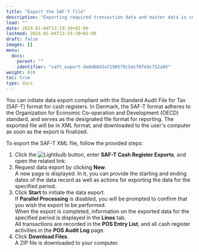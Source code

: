 ```yaml
---
title: "Export the SAF-T file"
description: "Exporting required transaction data and master data is completed from SAF-T Cash Register Exports administrative section."
lead: ""
date: 2024-01-04T13:19:39+01:00
lastmod: 2024-01-04T13:19:39+01:00
draft: false
images: []
menu:
  docs:
    parent: ""
    identifier: "saft_export-da6d6843a7290579c5dcf8fe9c752a05"
weight: 810
toc: true
type: docs
---
```


You can initiate data export compliant with the Standard Audit File for Tax (SAF-T) format for cash registers. In Denmark, the SAF-T format adheres to the Organization for Economic Co-operation and Development (OECD) standard, and serves as the designated file format for reporting. The exported file will be in XML format, and downloaded to the user's computer as soon as the export is finalized.

To export the SAF-T XML file, follow the provided steps:

1. Click the ![Lightbulb](Lightbulb_icon.PNG) button, enter **SAF-T Cash Register Exports**, and open the related link.
2. Request data export by clicking **New**.     
   A new page is displayed. In it, you can provide the starting and ending dates of the data record as well as actions for exporting the data for the specified period.
3. Click **Start** to initiate the data export.    
   If **Parallel Processing** is disabled, you will be prompted to confirm that you wish the export to be performed.   
   When the export is completed, information on the exported data for the specified period is displayed in the **Lines** tab.    
   All transactions are recorded in the **POS Entry List**, and all cash register activities in  the **POS Audit Log** page.
4. Click **Download Files**.    
   A ZIP file is downloaded to your computer.